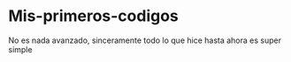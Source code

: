 # Mis-primeros-codigos
No es nada avanzado, sinceramente todo lo que hice hasta ahora es super simple
